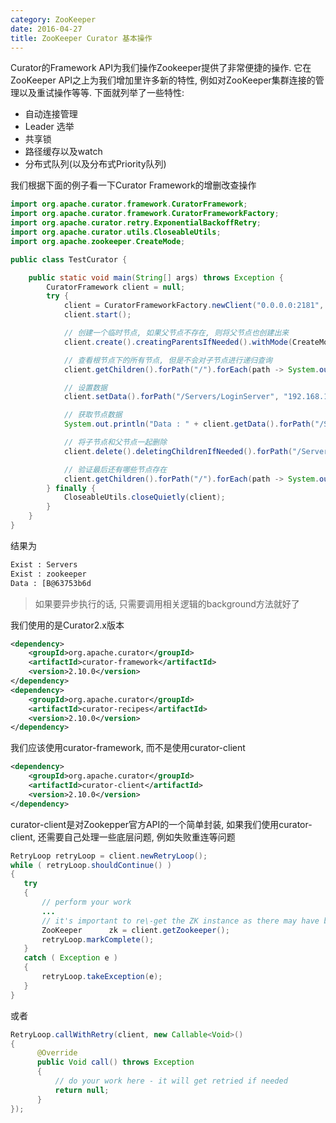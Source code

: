 ```yaml
---
category: ZooKeeper
date: 2016-04-27
title: ZooKeeper Curator 基本操作
---
```

Curator的Framework API为我们操作Zookeeper提供了非常便捷的操作. 它在ZooKeeper API之上为我们增加里许多新的特性, 例如对ZooKeeper集群连接的管理以及重试操作等等. 下面就列举了一些特性:

* 自动连接管理
* Leader 选举
* 共享锁
* 路径缓存以及watch
* 分布式队列(以及分布式Priority队列)


我们根据下面的例子看一下Curator Framework的增删改查操作
```java
import org.apache.curator.framework.CuratorFramework;
import org.apache.curator.framework.CuratorFrameworkFactory;
import org.apache.curator.retry.ExponentialBackoffRetry;
import org.apache.curator.utils.CloseableUtils;
import org.apache.zookeeper.CreateMode;

public class TestCurator {

	public static void main(String[] args) throws Exception {
		CuratorFramework client = null;
		try {
			client = CuratorFrameworkFactory.newClient("0.0.0.0:2181", new ExponentialBackoffRetry(1000, 3));
			client.start();

			// 创建一个临时节点, 如果父节点不存在, 则将父节点也创建出来
			client.create().creatingParentsIfNeeded().withMode(CreateMode.EPHEMERAL).forPath("/Servers/LoginServer");

			// 查看根节点下的所有节点, 但是不会对子节点进行递归查询
			client.getChildren().forPath("/").forEach(path -> System.out.println("Exist : " + path));

			// 设置数据
			client.setData().forPath("/Servers/LoginServer", "192.168.15.15".getBytes());

			// 获取节点数据
			System.out.println("Data : " + client.getData().forPath("/Servers/LoginServer"));

			// 将子节点和父节点一起删除
			client.delete().deletingChildrenIfNeeded().forPath("/Servers");

			// 验证最后还有哪些节点存在
			client.getChildren().forPath("/").forEach(path -> System.out.println("Exist : " + path));
		} finally {
			CloseableUtils.closeQuietly(client);
		}
	}
}
```
结果为
```bash
Exist : Servers
Exist : zookeeper
Data : [B@63753b6d
```

> 如果要异步执行的话, 只需要调用相关逻辑的background方法就好了

我们使用的是Curator2.x版本
```xml
<dependency>
    <groupId>org.apache.curator</groupId>
    <artifactId>curator-framework</artifactId>
    <version>2.10.0</version>
</dependency>
<dependency>
    <groupId>org.apache.curator</groupId>
    <artifactId>curator-recipes</artifactId>
    <version>2.10.0</version>
</dependency>
```
我们应该使用curator-framework, 而不是使用curator-client
```xml
<dependency>
    <groupId>org.apache.curator</groupId>
    <artifactId>curator-client</artifactId>
    <version>2.10.0</version>
</dependency>
```
curator-client是对Zookepper官方API的一个简单封装, 如果我们使用curator-client, 还需要自己处理一些底层问题, 例如失败重连等问题
```java
RetryLoop retryLoop = client.newRetryLoop();
while ( retryLoop.shouldContinue() )
{
   try
   {
       // perform your work
       ...
       // it's important to re\-get the ZK instance as there may have been an error and the instance was re\-created
       ZooKeeper      zk = client.getZookeeper();
       retryLoop.markComplete();
   }
   catch ( Exception e )
   {
       retryLoop.takeException(e);
   }
}
```
或者
```java
RetryLoop.callWithRetry(client, new Callable<Void>()
{
      @Override
      public Void call() throws Exception
      {
          // do your work here - it will get retried if needed
          return null;
      }
});
```
